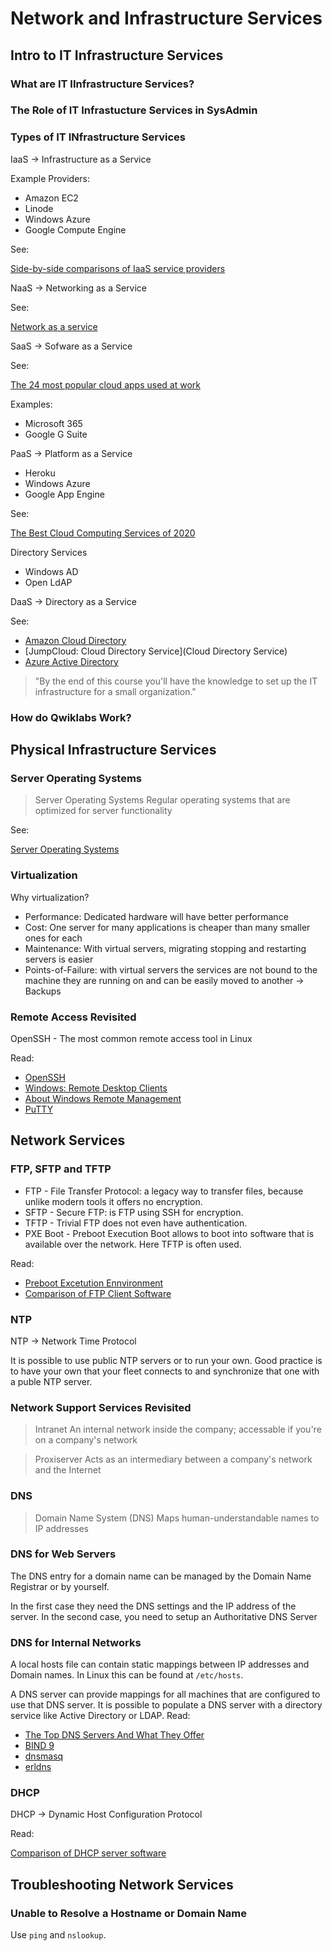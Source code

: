 # Network and Infrastructure Services

## Intro to IT Infrastructure Services

### What are IT IInfrastructure Services?

### The Role of IT Infrastucture Services in SysAdmin

### Types of IT INfrastructure Services

IaaS -> Infrastructure as a Service

Example Providers:

- Amazon EC2
- Linode
- Windows Azure
- Google Compute Engine

See:

[Side-by-side comparisons of IaaS service providers](https://www.techrepublic.com/blog/the-enterprise-cloud/side-by-side-comparisons-of-iaas-service-providers/)

NaaS -> Networking as a Service

See:

[Network as a service](https://en.wikipedia.org/wiki/Network_as_a_service)

SaaS -> Sofware as a Service

See:

[The 24 most popular cloud apps used at work](https://www.businessinsider.com/the-most-popular-cloud-apps-used-at-work-2015-8?r=DE&IR=T)

Examples:

- Microsoft 365
- Google G Suite

PaaS -> Platform as a Service

- Heroku
- Windows Azure
- Google App Engine

See:

[The Best Cloud Computing Services of 2020](https://www.business.com/categories/cloud-computing-services/)

Directory Services

- Windows AD
- Open LdAP

DaaS -> Directory as a Service

See:

- [Amazon Cloud Directory](https://aws.amazon.com/cloud-directory/)
- [JumpCloud: Cloud Directory Service](Cloud Directory Service)
- [Azure Active Directory](https://azure.microsoft.com/en-us/services/active-directory/)

<blockquote>
"By the end of this course you'll have the knowledge to set up the IT infrastructure for a small organization."
</blockquote>

### How do Qwiklabs Work?

## Physical Infrastructure Services

### Server Operating Systems

<blockquote>
Server Operating Systems
Regular operating systems that are optimized for server functionality
</blockquote>

See:

[Server Operating Systems](https://www.pcworld.idg.com.au/article/151491/server_operating_systems/)

### Virtualization

Why virtualization?

- Performance: Dedicated hardware will have better performance
- Cost: One server for many applications is cheaper than many smaller ones for each
- Maintenance: With virtual servers, migrating stopping and restarting servers is easier
- Points-of-Failure: with virtual servers the services are not bound to the machine they are running on and can be easily moved to another -> Backups

### Remote Access Revisited

OpenSSH - The most common remote access tool in Linux

Read:

- [OpenSSH](https://en.wikipedia.org/wiki/OpenSSH)
- [Windows: Remote Desktop Clients](https://docs.microsoft.com/en-us/windows-server/remote/remote-desktop-services/clients/remote-desktop-clients)
- [About Windows Remote Management](https://docs.microsoft.com/en-us/windows/win32/winrm/about-windows-remote-management?redirectedfrom=MSDN)
- [PuTTY](https://en.wikipedia.org/wiki/PuTTY)

## Network Services

### FTP, SFTP and TFTP

- FTP - File Transfer Protocol: a legacy way to transfer files, because unlike modern tools it offers no encryption.
- SFTP - Secure FTP: is FTP using SSH for encryption.
- TFTP - Trivial FTP does not even have authentication.
- PXE Boot - Preboot Execution Boot allows to boot into software that is available over the network. Here TFTP is often used.

Read:

- [Preboot Excetution Ennvironment](https://en.wikipedia.org/wiki/Preboot_Execution_Environment)
- [Comparison of FTP Client Software](https://en.wikipedia.org/wiki/Comparison_of_FTP_client_software)

### NTP

NTP -> Network Time Protocol

It is possible to use public NTP servers or to run your own.
Good practice is to have your own that your fleet connects to and synchronize that one with a puble NTP server.

### Network Support Services Revisited

<blockquote>
Intranet
An internal network inside the company; accessable if you're on a company's network
</blockquote>

<blockquote>
Proxiserver
Acts as an intermediary between a company's network and the Internet
</blockquote>

### DNS

<blockquote>
Domain Name System (DNS)
Maps human-understandable names to IP addresses
</blockquote>

### DNS for Web Servers

The DNS entry for a domain name can be managed by the Domain Name Registrar or by yourself.

In the first case they need the DNS settings and the IP address of the server.
In the second case, you need to setup an Authoritative DNS Server

### DNS for Internal Networks

A local hosts file can contain static mappings between IP addresses and Domain names.
In Linux this can be found at `/etc/hosts`.

A DNS server can provide mappings for all machines that are configured to use that DNS server.
It is possible to populate a DNS server with a directory service like Active Directory or LDAP.
Read:

- [The Top DNS Servers And What They Offer](https://blog.dnsimple.com/2015/02/top-dns-servers/)
- [BIND 9](https://www.isc.org/bind/)
- [dnsmasq](http://www.thekelleys.org.uk/dnsmasq/doc.html)
- [erldns](https://github.com/dnsimple/erldns)

### DHCP

DHCP -> Dynamic Host Configuration Protocol

Read:

[Comparison of DHCP server software](https://en.wikipedia.org/wiki/Comparison_of_DHCP_server_software)

## Troubleshooting Network Services

### Unable to Resolve a Hostname or Domain Name

Use `ping` and `nslookup`.


